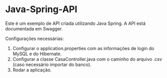 # Java-Spring-API

Este é um exemplo de API criada utilizando Java Spring.
A API está documentada em Swagger.

Configurações necessárias:
1. Configurar o application.properties com as informações de login do MySQL e do Hibernate.
2. Configurar a classe CasaController.java com o caminho do arquivo .csv (caso necessário importar do banco).
3. Rodar a aplicação.
